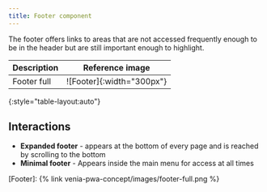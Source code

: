 ```yaml
---
title: Footer component
---
```


The footer offers links to areas that are not accessed frequently enough to be in the header but
are still important enough to highlight.

| Description                   | Reference image                                  |
| ----------------------------- | :----------------------------------------------: |
| Footer full                   | ![Footer]{:width="300px"}                        |
{:style="table-layout:auto"}

## Interactions

* **Expanded footer** - appears at the bottom of every page and is reached by scrolling to the bottom
* **Minimal footer** - Appears inside the main menu for access at all times

[Footer]: {% link venia-pwa-concept/images/footer-full.png %}